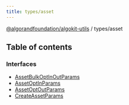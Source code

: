 ```yaml
---
title: types/asset
---
```


[@algorandfoundation/algokit-utils](/reference/algokit-utils-ts/api/readme/) / types/asset

## Table of contents

### Interfaces

- [AssetBulkOptInOutParams](/reference/algokit-utils-ts/api/interfaces/types_assetassetbulkoptinoutparams/)
- [AssetOptInParams](/reference/algokit-utils-ts/api/interfaces/types_assetassetoptinparams/)
- [AssetOptOutParams](/reference/algokit-utils-ts/api/interfaces/types_assetassetoptoutparams/)
- [CreateAssetParams](/reference/algokit-utils-ts/api/interfaces/types_assetcreateassetparams/)
